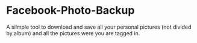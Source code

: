 # Facebook-Photo-Backup
A silmple tool to download and save all your personal pictures (not divided by album) and all the pictures were you are tagged in.
